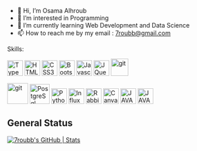 - 👋 Hi, I’m Osama Alhroub
- 👀 I’m interested in Programming
- 🌱 I’m currently learning Web Development and Data Science
- 📫 How to reach me by my email : 7roubb@gmail.com


<!---
7roubb/7roubb is a ✨ special ✨ repository because its `README.md` (this file) appears on your GitHub profile.
You can click the Preview link to take a look at your changes.
--->

Skills:
<p align="left" dir="auto">
<a href="https://www.typescriptlang.org/" rel="nofollow"><img src="https://raw.githubusercontent.com/danielcranney/readme-generator/main/public/icons/skills/typescript-colored.svg" width="36" height="36" alt="TypeScript" style="max-width: 100%;"></a> 
<a href="https://developer.mozilla.org/en-US/docs/Glossary/HTML5" rel="nofollow"><img src="https://raw.githubusercontent.com/danielcranney/readme-generator/main/public/icons/skills/html5-colored.svg" width="36" height="36" alt="HTML5" style="max-width: 100%;"></a>
<a href="https://www.w3.org/TR/CSS/#css" rel="nofollow"><img src="https://raw.githubusercontent.com/danielcranney/readme-generator/main/public/icons/skills/css3-colored.svg" width="36" height="36" alt="CSS3" style="max-width: 100%;"></a>
<a href="https://getbootstrap.com/" rel="nofollow"><img src="https://raw.githubusercontent.com/danielcranney/readme-generator/main/public/icons/skills/bootstrap-colored.svg" width="36" height="36" alt="Bootstrap" style="max-width: 100%;"></a>
<a href="https://developer.mozilla.org/en-US/docs/Web/JavaScript" rel="nofollow"><img src="https://raw.githubusercontent.com/danielcranney/readme-generator/main/public/icons/skills/javascript-colored.svg" width="36" height="36" alt="Javascript" style="max-width: 100%;"></a>
<a href="https://jquery.com/" rel="nofollow"><img src="https://raw.githubusercontent.com/danielcranney/readme-generator/main/public/icons/skills/jquery-colored.svg" width="36" height="36" alt="JQuery" style="max-width: 100%;"></a>
<a href="https://git-scm.com/" rel="nofollow"><img src="https://git-scm.com/images/logos/downloads/Git-Icon-1788C.png" alt="git" width="40" height="40" data-canonical-src="https://www.vectorlogo.zone/logos/git-scm/git-scm-icon.svg" style="max-width: 100%;"></a>
  
<a href="https://redis.io/" rel="nofollow"><img src="https://1000logos.net/wp-content/uploads/2020/08/Redis-Logo.png" alt="git" height="48" style="max-width: 100%;"></a>
<a href="https://www.postgresql.org/" rel="nofollow"><img src="https://github.com/7roubb/7roubb/assets/153323412/53783a66-2984-4a16-88f9-7c7d75b34155"  height="46" alt="PostgreSql" style="max-width: 100%;"></a>
<a href="https://www.python.org/" rel="nofollow"><img src="https://github.com/7roubb/7roubb/assets/153323412/a0671e05-763c-4a10-a954-34d789117c7e"  height="36" alt="Python" style="max-width: 100%;"></a>
<a href="https://www.python.org/" rel="nofollow"><img src="https://github.com/7roubb/7roubb/assets/153323412/efefcbbd-33bb-44aa-b8ff-baf207a87566"  height="36" alt="InfluxDB" style="max-width: 100%;"></a>
<a href="https://www.python.org/" rel="nofollow"><img src="https://github.com/7roubb/7roubb/assets/153323412/419caa5f-f84b-4f22-88a7-b4456b830ffc"  height="36" alt="RabbitMQ" style="max-width: 100%;"></a>
<a href="https://www.python.org/" rel="nofollow"><img src="https://github.com/7roubb/7roubb/assets/153323412/4abbaa47-5e2d-4867-8cb2-315a28a69eb0"  height="36" alt="Canva" style="max-width: 100%;"></a>
<a href="https://www.java.com/en/" rel="nofollow"><img src="https://static-00.iconduck.com/assets.00/java-icon-378x512-w60vlu77.png"  height="36" alt="JAVA" style="max-width: 100%;"></a>
<a href="https://spring.io/" rel="nofollow"><img src="https://img.icons8.com/?size=512&id=90519&format=png" height="36" alt="JAVA" style="max-width: 100%;"></a>

</p>

<h2>General Status</h2>

[![7roubb's GitHub | Stats](https://stats.quine.sh/7roubb/github?theme=dark)](https://quine.sh?utm_source=widgets&utm_campaign=7roubb)

